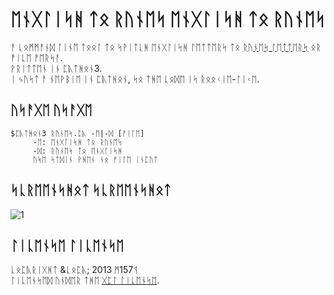 ᛖᚾᚷᛚᛁᛋᚻ ᛏᛟ ᚱᚢᚾᛖᛋ  ᛖᚾᚷᛚᛁᛋᚻ ᛏᛟ ᚱᚢᚾᛖᛋ 
======================
ᚨ ᚳᛟᛗᛗᚨᚾᛞ ᛚᛁᚾᛖ ᛏᛟᛟᛚ ᛏᛟ ᛋᚹᛁᛏᚳᚻ ᛖᚾᚷᛚᛁᛋᚻ ᛚᛖᛏᛏᛖᚱᛋ ᛏᛟ [ᚱᚢᚾᛖᛋ ᛚᛖᛏᛏᛖᚱᛋ][ᚱᚢᚾᛖᛋ] ᛟᚱ ᚡᛁᚳᛖ ᚡᛖᚱᛋᚨ.  
ᚹᚱᛁᛏᛏᛖᚾ ᛁᚾ ᛈᚣᛏᚻᛟᚾ3.  
ᛁ ᛃᚢᛋᛏ ᚨ ᚾᛖᚹᛒᛁᛖ ᛁᚾ ᛈᚣᛏᚻᛟᚾ, ᛋᛟ ᛏᚻᛖ ᚳᛟᛞᛖ ᛁᛋ ᚱᛟᛟᚲᛁᛖ-ᛚᛁᚲᛖ.  

[ᚱᚢᚾᛖᛋ]: ᚻᛏᛏᛈ://ᛖᚾ.ᚹᛁᚲᛁᛈᛖᛞᛁᚨ.ᛟᚱᚷ/ᚹᛁᚲᛁ/ᚱᚢᚾᛖᛋ

ᚢᛋᚨᚷᛖ  ᚢᛋᚨᚷᛖ
------
    $ᛈᚣᛏᚻᛟᚾ3 ᚱᚢᚾᛖᛋ.ᛈᚣ -ᛖ|-ᛞ [ᚠᛁᛚᛖ]      
         -ᛖ: ᛖᚾᚷᛚᛁᛋᚻ ᛏᛟ ᚱᚢᚾᛖᛋ                                                                          
         -ᛞ: ᚱᚢᚾᛖᛋ ᛏᛟ ᛖᚾᚷᛚᛁᛋᚻ                                                                          
         ᚢᛋᛖ ᛋᛏᛞᛁᚾ ᚹᚻᛖᚾ ᚾᛟ ᚠᛁᛚᛖ ᛁᚾᛈᚢᛏ   


ᛋᚳᚱᛖᛖᚾᛋᚻᛟᛏ   ᛋᚳᚱᛖᛖᚾᛋᚻᛟᛏ  
--------     
![1](ᚻᛏᛏᛈ://ᛁ.ᛁᛗᚷᚢᚱ.ᚳᛟᛗ/ᚢ2ᚱ07ᚹᚹ.ᛃᛈᚷ)



ᛚᛁᚳᛖᚾᛋᛖ  ᛚᛁᚳᛖᚾᛋᛖ
----------
ᚳᛟᛈᚣᚱᛁᚷᚻᛏ &ᚳᛟᛈᚣ; 2013 ᛗ157ᛩ  
ᛚᛁᚳᛖᚾᛋᛖᛞ ᚢᚾᛞᛖᚱ ᛏᚻᛖ [ᚷᛈᛚ ᛚᛁᚳᛖᚾᛋᛖ][ᚷᛈᛚ].

[ᚷᛈᛚ]: ᚻᛏᛏᛈ://ᚹᚹᚹ.ᚷᚾᚢ.ᛟᚱᚷ/ᛚᛁᚳᛖᚾᛋᛖᛋ/ᚷᛈᛚ.ᚻᛏᛗᛚ

